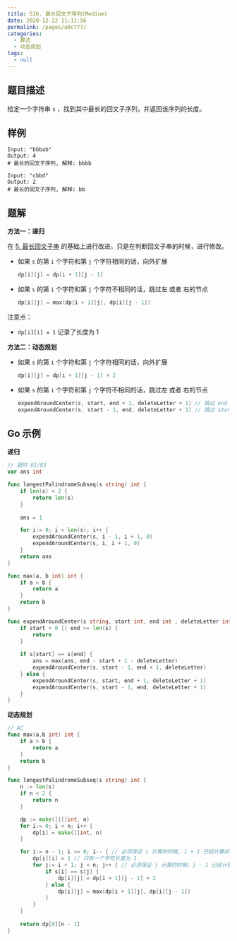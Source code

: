```yaml
---
title: 516. 最长回文子序列(Medium)
date: 2020-12-22 11:11:56
permalink: /pages/a0c777/
categories: 
  - 算法
  - 动态规划
tags: 
  - null
---
```


## 题目描述

给定一个字符串 `s` ，找到其中最长的回文子序列，并返回该序列的长度。

## 样例

```
Input: "bbbab"
Output: 4
# 最长的回文子序列, 解释: bbbb 

Input: "cbbd"
Output: 2
# 最长的回文子序列, 解释: bb 
```

## 题解

**方法一：递归**

在  [5. 最长回文子串](https://leetcode-cn.com/problems/longest-palindromic-substring)  的基础上进行改进，只是在判断回文子串的时候，进行修改。

- 如果 `s` 的第 `i` 个字符和第 `j` 个字符相同的话，向外扩展

  ```go
  dp[i][j] = dp[i + 1][j - 1]
  ```

- 如果 `s` 的第 `i` 个字符和第 `j` 个字符不相同的话，跳过左 或者 右的节点

  ```go
  dp[i][j] = max(dp[i + 1][j], dp[i][j - 1])
  ```

注意点：

- `dp[i][i] = 1` 记录了长度为 1



**方法二：动态规划**

- 如果 `s` 的第 `i` 个字符和第 `j` 个字符相同的话，向外扩展

  ```go
  dp[i][j] = dp[i + 1][j - 1] + 2
  ```

- 如果 `s` 的第 `i` 个字符和第 `j` 个字符不相同的话，跳过左 或者 右的节点

  ```go
  expendAroundCenter(s, start, end + 1, deleteLetter + 1) // 跳过 end 点
  expendAroundCenter(s, start - 1, end, deleteLetter + 1) // 跳过 start 点
  ```



## Go 示例

**递归**

```go
// 超时 61/83
var ans int 

func longestPalindromeSubseq(s string) int {
    if len(s) < 2 {
        return len(s)
    }
    
    ans = 1

    for i:= 0; i < len(s); i++ {
        expendAroundCenter(s, i - 1, i + 1, 0)
        expendAroundCenter(s, i, i + 1, 0)
    }
    return ans 
}

func max(a, b int) int {
    if a > b {
        return a
    }
    return b 
}

func expendAroundCenter(s string, start int, end int , deleteLetter int ) {
    if start < 0 || end >= len(s) {
        return 
    }
    
    if s[start] == s[end] {
        ans = max(ans, end - start + 1 - deleteLetter)
        expendAroundCenter(s, start - 1, end + 1, deleteLetter)
    } else {
        expendAroundCenter(s, start, end + 1, deleteLetter + 1)
        expendAroundCenter(s, start - 1, end, deleteLetter + 1)
    }
}
```



**动态规划**

```go
// AC
func max(a,b int) int {
    if a > b {
        return a 
    }
    return b 
}

func longestPalindromeSubseq(s string) int {
    n := len(s)
    if n < 2 {
        return n
    }

    dp := make([][]int, n)
    for i:= 0; i < n; i++ {
        dp[i] = make([]int, n)
    }

    for i:= n - 1; i >= 0; i-- { // 必须保证 i 计算的时候, i + 1 已经计算好了 ==> 从右向左
        dp[i][i] = 1 // 只有一个字符长度为 1
        for j:= i + 1; j < n; j++ { // 必须保证 j 计算的时候，j - 1 已经计算好了 ==> 从左向右
            if s[i] == s[j] {
                dp[i][j] = dp[i + 1][j - 1] + 2
            } else {
                dp[i][j] = max(dp[i + 1][j], dp[i][j - 1])
            }
        }
    }
    
    return dp[0][n - 1]
}
```